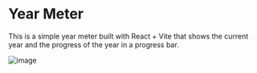 # Year Meter

This is a simple year meter built with React + Vite that shows the current year and the progress of the year in a progress bar.

![image](https://github.com/supunsathsara/Year-Meter/assets/67389877/a4346ab5-0c85-4e1f-8082-b12ca8ec4a4c)
